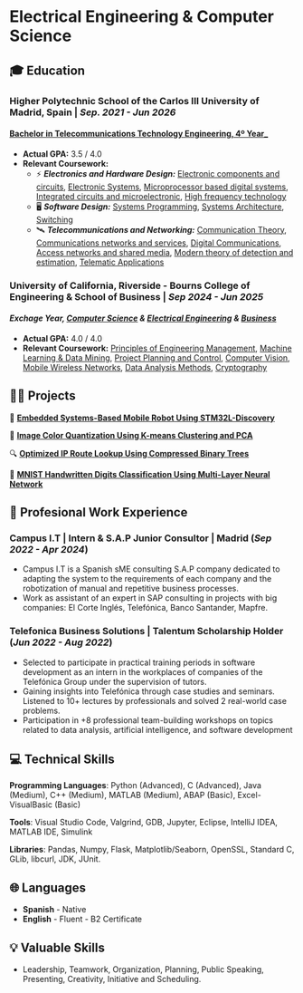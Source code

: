 # Electrical Engineering & Computer Science

## 🎓 Education
### **Higher Polytechnic School of the Carlos III University of Madrid, Spain** | *Sep. 2021 - Jun 2026*
#### [Bachelor in Telecommunications Technology Engineering, 4º Year_](https://www.uc3m.es/bachelor-degree/telecommunication)
- **Actual GPA:** 3.5 / 4.0
- **Relevant Coursework:**
   - ⚡ **_Electronics and Hardware Design:_** [Electronic components and circuits](https://aplicaciones.uc3m.es/cpa/generaFicha?est=252&anio=2024&plan=445&asig=15374&idioma=2), [Electronic Systems](https://aplicaciones.uc3m.es/cpa/generaFicha?est=252&plan=445&asig=15383&idioma=2), [Microprocessor based digital systems](https://aplicaciones.uc3m.es/cpa/generaFicha?est=252&plan=445&asig=15380&idioma=2), [Integrated circuits and microelectronic](https://aplicaciones.uc3m.es/cpa/generaFicha?est=252&plan=445&asig=15389&idioma=2), [High frequency technology](https://aplicaciones.uc3m.es/cpa/generaFicha?est=252&plan=445&asig=15387&idioma=2)
   - 🖥️ **_Software Design:_** [Systems Programming](https://aplicaciones.uc3m.es/cpa/generaFicha?est=252&plan=445&asig=15370&idioma=2), [Systems Architecture](https://aplicaciones.uc3m.es/cpa/generaFicha?est=252&plan=445&asig=15376&idioma=2), [Switching](https://aplicaciones.uc3m.es/cpa/generaFicha?est=252&plan=445&asig=15390&idioma=2)
   - 🛰️ **_Telecommunications and Networking:_** [Communication Theory](https://aplicaciones.uc3m.es/cpa/generaFicha?est=252&plan=445&asig=15381&idioma=2), [Communications networks and services](https://aplicaciones.uc3m.es/cpa/generaFicha?est=252&plan=445&asig=15379&idioma=2), [Digital Communications](https://aplicaciones.uc3m.es/cpa/generaFicha?est=252&plan=445&asig=15385&idioma=2), [Access networks and shared media](https://aplicaciones.uc3m.es/cpa/generaFicha?est=252&plan=445&asig=15375&idioma=2), [Modern theory of detection and estimation](https://aplicaciones.uc3m.es/cpa/generaFicha?est=252&plan=445&asig=15938&idioma=2), [Telematic Applications](https://aplicaciones.uc3m.es/cpa/generaFicha?est=252&plan=445&asig=16101&idioma=2)
  
### **University of California, Riverside - Bourns College of Engineering & School of Business** | *Sep 2024 - Jun 2025*
#### _Exchage Year, [Computer Science](https://www1.cs.ucr.edu/programs/undergraduate/computer-science) & [Electrical Engineering](https://www.ece.ucr.edu/undergraduate-program) & [Business](https://business.ucr.edu/undergraduate/major)_
-  **Actual GPA:** 4.0 / 4.0
-  **Relevant Coursework:** [Principles of Engineering Management](https://msol.ucr.edu/courses/engr203), [Machine Learning & Data Mining](https://www.coursicle.com/ucr/courses/CS/171/), [Project Planning and Control](https://www.coursicle.com/ucr/courses/BUS/128/), [Computer Vision](https://www.coursicle.com/ucr/courses/EE/146/), [Mobile Wireless Networks](https://www.coursicle.com/ucr/courses/CS/169/), [Data Analysis Methods](https://www.coursicle.com/ucr/courses/CS/105/), [Cryptography](https://www.coursicle.com/ucr/courses/CS/216/)

## 👨‍💻 Projects
🤖 **[Embedded Systems-Based Mobile Robot Using STM32L-Discovery](https://github.com/alfonsomayoral/Embedded-Systems-Based-Mobile-Robot-Using-STM32L-Discovery)**

🎨 **[Image Color Quantization Using K-means Clustering and PCA](https://github.com/alfonsomayoral/ImageColorQuantization_PythonProject)**

🔍 **[Optimized IP Route Lookup Using Compressed Binary Trees](https://github.com/alfonsomayoral/Optimized-IP-Route-Lookup-Using-Compressed-Binary-Trees)**

🔢 **[MNIST Handwritten Digits Classification Using Multi-Layer Neural Network](https://github.com/alfonsomayoral/MNIST-Handwritten-Digit-Classification-Using-a-Multi-Layer-Neural-Network)**

## 💼 Profesional Work Experience
### **Campus I.T | Intern & S.A.P Junior Consultor | Madrid (_Sep 2022 - Apr 2024_)**
- Campus I.T is a Spanish sME consulting S.A.P company dedicated to adapting the system to the requirements of each company and the robotization of manual and repetitive business processes.
- Work as assistant of an expert in SAP consulting in projects with big companies: El Corte Inglés, Telefónica, Banco Santander, Mapfre.

### **Telefonica Business Solutions |  Talentum Scholarship Holder (_Jun 2022 - Aug 2022_)**
- Selected to participate in practical training periods in software development as an intern in the workplaces of companies of the Telefónica Group under the supervision of tutors.
- Gaining insights into Telefónica through case studies and seminars. Listened to 10+ lectures by professionals and solved 2 real-world case problems.
- Participation in +8 professional team-building workshops on topics related to data analysis, artificial intelligence, and software development

## 💻 Technical Skills
**Programming Languages**: Python (Advanced), C (Advanced), Java (Medium), C++ (Medium), MATLAB (Medium), ABAP (Basic), Excel-VisualBasic (Basic)

**Tools**: Visual Studio Code, Valgrind, GDB, Jupyter, Eclipse, IntelliJ IDEA, MATLAB IDE, Simulink

**Libraries**: Pandas, Numpy, Flask, Matplotlib/Seaborn, OpenSSL, Standard C, GLib, libcurl, JDK, JUnit.

## 🌐 Languages 
- **Spanish** - Native
- **English** - Fluent - B2 Certificate

## 💡 Valuable Skills
- Leadership, Teamwork, Organization, Planning, Public Speaking, Presenting, Creativity, Initiative and Scheduling.


